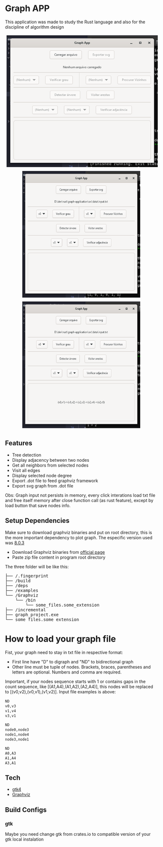 # Graph APP
This application was made to study the Rust language and also for the discipline of algorithm design

<div align="center">
  <img src="./app_images/not_loaded.png" alt="login" width="500" height="435" style="margin: 5px;">
</div>
<div align="center">
  <img src="./app_images/loaded.png" alt="void home" width="390" height="418" style="margin: 5px;">
  <img src="./app_images/tree.png" alt="home page" width="390" height="418" style="margin: 5px;">
</div>

## Features
- Tree detection
- Display adjacency between two nodes
- Get all neighbors from selected nodes
- Visit all edges
- Display selected node degree
- Export .dot file to feed graphviz framework
- Export svg graph from .dot file

Obs: Graph input not persists in memory, every click interations load txt file and free itself memory after close function call (as rust feature), except by load button that save nodes info.

## Setup Dependencies
Make sure to download graphviz binaries and put on root directory, this is the more important dependency to plot graph.
The especific version used was [8.0.3](https://gitlab.com/api/v4/projects/4207231/packages/generic/graphviz-releases/8.0.3/windows_10_msbuild_Release_graphviz-8.0.3-win32.zip)

- Download Graphviz binaries from [official page](https://graphviz.org/download/)
- Paste zip file content in program root directory

The three folder will be like this:
<pre>
├── /.fingerprint
├── /build
├── /deps
├── /examples
└── /Graphviz
    └── /bin
        └── some_files.some_extension
├── /incremental
├── graph_project.exe
└── some_files.some_extension
</pre>

# How to load your graph file
Fist, your graph need to stay in txt file in respective format:
- First line have "D" to digraph and "ND" to bidirectional graph
- Other line must be tuple of nodes. Brackets, braces, parentheses and letters are optional. Numbers and comma are required.

Important, if your nodes sequence starts with 1 or contains gaps in the count sequence, like [(A1,A4),(A1,A2),(A2,A4)], this nodes will be replaced to [(v0,v2),(v0,v1),(v1,v2)]. Input file examples is above:
```
ND
v0,v3
v1,v4
v3,v1
```
```
ND
node0,node3
node1,node4
node3,node1
```
```
ND
A0,A3
A1,A4
A3,A1
```

## Tech
- [gtk4](https://gtk-rs.org/gtk4-rs/stable/latest/book/installation.html)
- [Graphviz](https://graphviz.org/)


## Build Configs
### gtk
Maybe you need change gtk from crates.io to compatible version of your gtk local instalation

